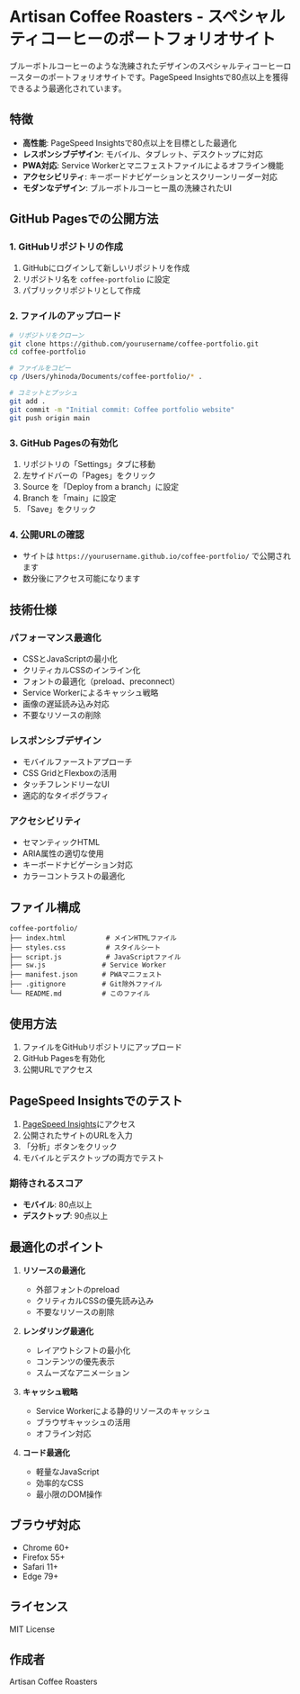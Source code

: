# Artisan Coffee Roasters - スペシャルティコーヒーのポートフォリオサイト

ブルーボトルコーヒーのような洗練されたデザインのスペシャルティコーヒーロースターのポートフォリオサイトです。PageSpeed Insightsで80点以上を獲得できるよう最適化されています。

## 特徴

- **高性能**: PageSpeed Insightsで80点以上を目標とした最適化
- **レスポンシブデザイン**: モバイル、タブレット、デスクトップに対応
- **PWA対応**: Service Workerとマニフェストファイルによるオフライン機能
- **アクセシビリティ**: キーボードナビゲーションとスクリーンリーダー対応
- **モダンなデザイン**: ブルーボトルコーヒー風の洗練されたUI

## GitHub Pagesでの公開方法

### 1. GitHubリポジトリの作成
1. GitHubにログインして新しいリポジトリを作成
2. リポジトリ名を `coffee-portfolio` に設定
3. パブリックリポジトリとして作成

### 2. ファイルのアップロード
```bash
# リポジトリをクローン
git clone https://github.com/yourusername/coffee-portfolio.git
cd coffee-portfolio

# ファイルをコピー
cp /Users/yhinoda/Documents/coffee-portfolio/* .

# コミットとプッシュ
git add .
git commit -m "Initial commit: Coffee portfolio website"
git push origin main
```

### 3. GitHub Pagesの有効化
1. リポジトリの「Settings」タブに移動
2. 左サイドバーの「Pages」をクリック
3. Source を「Deploy from a branch」に設定
4. Branch を「main」に設定
5. 「Save」をクリック

### 4. 公開URLの確認
- サイトは `https://yourusername.github.io/coffee-portfolio/` で公開されます
- 数分後にアクセス可能になります

## 技術仕様

### パフォーマンス最適化
- CSSとJavaScriptの最小化
- クリティカルCSSのインライン化
- フォントの最適化（preload、preconnect）
- Service Workerによるキャッシュ戦略
- 画像の遅延読み込み対応
- 不要なリソースの削除

### レスポンシブデザイン
- モバイルファーストアプローチ
- CSS GridとFlexboxの活用
- タッチフレンドリーなUI
- 適応的なタイポグラフィ

### アクセシビリティ
- セマンティックHTML
- ARIA属性の適切な使用
- キーボードナビゲーション対応
- カラーコントラストの最適化

## ファイル構成

```
coffee-portfolio/
├── index.html          # メインHTMLファイル
├── styles.css          # スタイルシート
├── script.js           # JavaScriptファイル
├── sw.js              # Service Worker
├── manifest.json      # PWAマニフェスト
├── .gitignore         # Git除外ファイル
└── README.md          # このファイル
```

## 使用方法

1. ファイルをGitHubリポジトリにアップロード
2. GitHub Pagesを有効化
3. 公開URLでアクセス

## PageSpeed Insightsでのテスト

1. [PageSpeed Insights](https://pagespeed.web.dev/?hl=ja)にアクセス
2. 公開されたサイトのURLを入力
3. 「分析」ボタンをクリック
4. モバイルとデスクトップの両方でテスト

### 期待されるスコア
- **モバイル**: 80点以上
- **デスクトップ**: 90点以上

## 最適化のポイント

1. **リソースの最適化**
   - 外部フォントのpreload
   - クリティカルCSSの優先読み込み
   - 不要なリソースの削除

2. **レンダリング最適化**
   - レイアウトシフトの最小化
   - コンテンツの優先表示
   - スムーズなアニメーション

3. **キャッシュ戦略**
   - Service Workerによる静的リソースのキャッシュ
   - ブラウザキャッシュの活用
   - オフライン対応

4. **コード最適化**
   - 軽量なJavaScript
   - 効率的なCSS
   - 最小限のDOM操作

## ブラウザ対応

- Chrome 60+
- Firefox 55+
- Safari 11+
- Edge 79+

## ライセンス

MIT License

## 作成者

Artisan Coffee Roasters